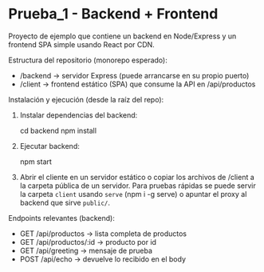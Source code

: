 # Prueba_1 - Backend + Frontend

Proyecto de ejemplo que contiene un backend en Node/Express y un frontend SPA simple usando React por CDN.

Estructura del repositorio (monorepo esperado):

- /backend -> servidor Express (puede arrancarse en su propio puerto)
- /client -> frontend estático (SPA) que consume la API en /api/productos

Instalación y ejecución (desde la raíz del repo):

1) Instalar dependencias del backend:

   cd backend
   npm install

2) Ejecutar backend:

   npm start

3) Abrir el cliente en un servidor estático o copiar los archivos de /client a la carpeta pública de un servidor. Para pruebas rápidas se puede servir la carpeta `client` usando `serve` (npm i -g serve) o apuntar el proxy al backend que sirve `public/`.

Endpoints relevantes (backend):

- GET /api/productos -> lista completa de productos
- GET /api/productos/:id -> producto por id
- GET /api/greeting -> mensaje de prueba
- POST /api/echo -> devuelve lo recibido en el body
